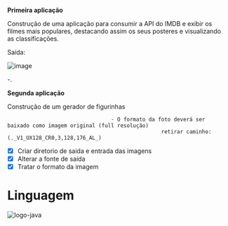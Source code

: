 **Primeira aplicação**

Construção de uma aplicação para consumir a API do IMDB e exibir os filmes mais populares, destacando assim os seus posteres e visualizando as classificações. 

Saída: 

![image](https://user-images.githubusercontent.com/90154109/184641417-968c62d8-41b7-40ac-95dd-bb37fc936192.png)

-.

**Segunda aplicação**

Construção de um gerador de figurinhas

                                     - O formato da foto deverá ser baixado como imagem original (full resolução)
                                                     retirar caminho: (._V1_UX128_CR0,3,128,176_AL_)
                    
- [x] Criar diretorio de saida e entrada das imagens
- [x] Alterar a fonte de saída
- [x] Tratar o formato da imagem

# Linguagem
![logo-java](https://user-images.githubusercontent.com/90154109/184634842-da9d5699-4937-4ec8-bbb5-9c808b099f2f.png)
